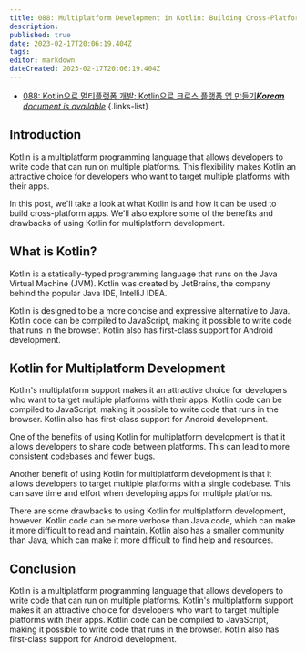 ```yaml
---
title: 088: Multiplatform Development in Kotlin: Building Cross-Platform Apps with Kotlin
description: 
published: true
date: 2023-02-17T20:06:19.404Z
tags: 
editor: markdown
dateCreated: 2023-02-17T20:06:19.404Z
---
```


- [088: Kotlin으로 멀티플랫폼 개발: Kotlin으로 크로스 플랫폼 앱 만들기***Korean** document is available*](/ko/Knowledge-base/Kotlin/Learning/088-multiplatform-development-in-kotlin-building-cross-platform-apps-with-kotlin)
{.links-list}


## Introduction

Kotlin is a multiplatform programming language that allows developers to write code that can run on multiple platforms. This flexibility makes Kotlin an attractive choice for developers who want to target multiple platforms with their apps.

In this post, we'll take a look at what Kotlin is and how it can be used to build cross-platform apps. We'll also explore some of the benefits and drawbacks of using Kotlin for multiplatform development.

## What is Kotlin?

Kotlin is a statically-typed programming language that runs on the Java Virtual Machine (JVM). Kotlin was created by JetBrains, the company behind the popular Java IDE, IntelliJ IDEA.

Kotlin is designed to be a more concise and expressive alternative to Java. Kotlin code can be compiled to JavaScript, making it possible to write code that runs in the browser. Kotlin also has first-class support for Android development.

## Kotlin for Multiplatform Development

Kotlin's multiplatform support makes it an attractive choice for developers who want to target multiple platforms with their apps. Kotlin code can be compiled to JavaScript, making it possible to write code that runs in the browser. Kotlin also has first-class support for Android development.

One of the benefits of using Kotlin for multiplatform development is that it allows developers to share code between platforms. This can lead to more consistent codebases and fewer bugs.

Another benefit of using Kotlin for multiplatform development is that it allows developers to target multiple platforms with a single codebase. This can save time and effort when developing apps for multiple platforms.

There are some drawbacks to using Kotlin for multiplatform development, however. Kotlin code can be more verbose than Java code, which can make it more difficult to read and maintain. Kotlin also has a smaller community than Java, which can make it more difficult to find help and resources.

## Conclusion

Kotlin is a multiplatform programming language that allows developers to write code that can run on multiple platforms. Kotlin's multiplatform support makes it an attractive choice for developers who want to target multiple platforms with their apps. Kotlin code can be compiled to JavaScript, making it possible to write code that runs in the browser. Kotlin also has first-class support for Android development.